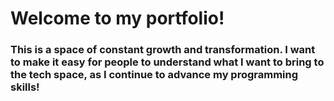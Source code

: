# Welcome to my portfolio!
### This is a space of constant growth and transformation. I want to make it easy for people to understand what I want to bring to the tech space, as I continue to advance my programming skills!
